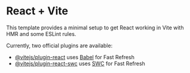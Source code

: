 # React + Vite

This template provides a minimal setup to get React working in Vite with HMR and some ESLint rules.

Currently, two official plugins are available:

- [@vitejs/plugin-react](https://github.com/vitejs/vite-plugin-react/blob/main/packages/plugin-react/README.md) uses [Babel](https://babeljs.io/) for Fast Refresh
- [@vitejs/plugin-react-swc](https://github.com/vitejs/vite-plugin-react-swc) uses [SWC](https://swc.rs/) for Fast Refresh

<!-- 

I have section projects with carousel and filter like nav. All projects, e-commerce, web app, mobile app.

<div className='slider-container'>
      <Slider {...settings}>
        {
          projects?.map((project, i) => (
            <div className={`slider-card bg-card-${i % 4}`} key={project.id}>
              <div className="slider-card__card-media">
                <div className="logo">
                  <img width={'auto'} height={'50px'} src={`/project_logo-${i % 2}.svg`} alt="alt" />
                </div>
                <div className="project-image">
                  <img width={'auto'} height={'100%'} src={`/project_image-${i % 2}.png`} alt="alt" />
                </div>
              </div>
              <div className="slider-card__card-content">
                <h3>{project.title}</h3>
                <p className="card-description">
                  {project.description}
                </p>
              </div>
              <div className="slider-card__card-actions">
                <a href="#">
                  <button className="btn-preview">Live Preview</button>
                </a>
                <a href="#">
                  <button className="btn-view-code">GitHub Code</button>
                </a>
              </div>
            </div>
          ))
        }
      </Slider>
    </div>

<section id='projects'>
        <div className="container">
            <div className="row">
              <div className="column">
                <div className="headline">
                  <h2>Our Project</h2>
                  <hr />
                  <p>Explore our work to see how we've helped our clients achieve their goals through our expertise in development and design. From cutting-edge web applications and innovative mobile apps to dynamic e-commerce solutions and stunning designs.</p>
                </div>
              </div>
              <div className="column nav-project">
                <nav>
                  <ul>
                    <li>all projects</li>
                    <li>web app</li>
                    <li>mobile app</li>
                    <li>e-commerce</li>
                  </ul>
                </nav>
              </div>
            </div>
            <ProjectCarousel />
        </div>
      </section>

 -->
